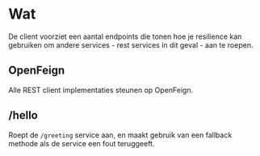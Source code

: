 # Wat
De client voorziet een aantal endpoints die tonen hoe je resilience kan gebruiken om andere services - rest services in dit geval - aan te roepen.

## OpenFeign
Alle REST client implementaties steunen op OpenFeign.

## /hello
Roept de `/greeting` service aan, en maakt gebruik van een fallback methode als de service een fout teruggeeft.

